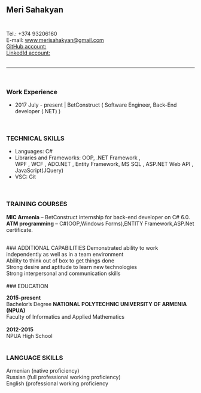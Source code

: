 ## Meri Sahakyan</br></br>

Tel.: +374 93206160</br>
E-mail: www.merisahakyan@gmail.com </br>
[GitHub account:](https://github.com/merisahakyan)</br>
[LinkedId account:](https://www.linkedin.com/in/meri-sahakyan-bbb736142/) </br>
</br>
<hr>
</br>

### Work Experience
* 2017 July - present | BetConstruct ( Software Engineer, Back-End developer (.NET) )
</br>

### TECHNICAL SKILLS
* Languages: C# 
* Libraries and Frameworks: OOP, .NET Framework ,<br>
  WPF , WCF , ADO.NET , Entity Framework, MS SQL , ASP.NET Web API , JavaScript(JQuery)
* VSC: Git
</br>

### TRAINING COURSES
**MIC Armenia**           – BetConstruct internship for back-end developer on C# 6.0.</br>
**ATM programming**       – C#(OOP,Windows Forms),ENTITY Framework,ASP.Net certificate.</br>

</br>
### ADDITIONAL CAPABILITIES
Demonstrated ability to work independently as well as in a team environment</br>
Ability to think out of box to get things done </br>
Strong desire and aptitude to learn new technologies </br>
Strong interpersonal and communication skills</br>
</br>
### EDUCATION
 
**2015-present**  </br> 
Bachelor’s Degree **NATIONAL POLYTECHNIC UNIVERSITY OF ARMENIA (NPUA)** </br>
Faculty of Informatics and Applied Mathematics</br>
</br> 
**2012-2015**</br>
NPUA High School</br>
</br>
### LANGUAGE SKILLS
Armenian (native proficiency)</br>
Russian (full professional working proficiency)</br>
English (professional working proficiency</br>





